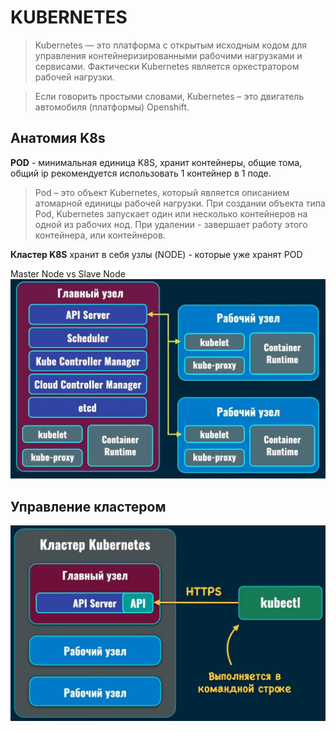 # KUBERNETES

>Kubernetes — это платформа с открытым исходным кодом для управления контейнеризированными рабочими нагрузками и сервисами. Фактически Kubernetes является оркестратором рабочей нагрузки.

>Если говорить простыми словами, Kubernetes – это двигатель автомобиля (платформы) Openshift.

## Анатомия K8s
__POD__ - минимальная единица K8S, хранит контейнеры, общие тома, общий ip
рекомендуется использовать 1 контейнер в 1 поде.

>Pod – это объект Kubernetes, который является описанием атомарной единицы рабочей нагрузки. При создании объекта типа Pod, Kubernetes запускает один или несколько контейнеров на одной из рабочих нод. При удалении - завершает работу этого контейнера, или контейнеров.

__Кластер K8S__ хранит в себя узлы (NODE) - которые уже хранят POD

Master Node vs Slave Node
![Image alt](https://github.com/EvgeniyDobro/TestLearn/raw/main/pic/k8s.jpg)

## Управление кластером
![Image alt](https://github.com/EvgeniyDobro/TestLearn/raw/main/pic/k8s-cluster-control.jpg)
